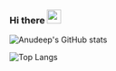 ### Hi there <img src="https://raw.githubusercontent.com/MartinHeinz/MartinHeinz/master/wave.gif" width="25px">


![Anudeep's GitHub stats](https://github-readme-stats.vercel.app/api?username=anudeeptadikamalla&show_icons=true&theme=react)

![Top Langs](https://github-readme-stats.vercel.app/api/top-langs/?username=anudeeptadikamalla&layout=compact&theme=react)



<!--
**anudeeptadikamalla/anudeeptadikamalla** is a ✨ _special_ ✨ repository because its `README.md` (this file) appears on your GitHub profile.

Here are some ideas to get you started:

- 🔭 I’m currently working on ...
- 🌱 I’m currently learning ...
- 👯 I’m looking to collaborate on ...
- 🤔 I’m looking for help with ...
- 💬 Ask me about ...
- 📫 How to reach me: ...
- 😄 Pronouns: ...
- ⚡ Fun fact: ...
-->
